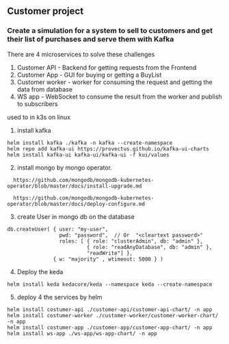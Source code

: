 ## Customer project 
### Create a simulation for a system to sell to customers and get their list of purchases and serve them with Kafka

There are 4 microservices to solve these challenges

1. Customer API - Backend for getting requests from the Frontend
2. Customer App - GUI for buying or getting a BuyList
3. Customer worker - worker for consuming the request and getting the data from database
4. WS app - WebSocket to consume the result from the worker and publish to subscribers 


used to in k3s on linux 
1. install kafka
~~~
helm install kafka ./kafka -n kafka --create-namespace
helm repo add kafka-ui https://provectus.github.io/kafka-ui-charts
helm install kafka-ui kafka-ui/kafka-ui -f kui/values
~~~

2. install mongo by mongo operator. 
~~~
  https://github.com/mongodb/mongodb-kubernetes-operator/blob/master/docs/install-upgrade.md

  https://github.com/mongodb/mongodb-kubernetes-operator/blob/master/docs/deploy-configure.md
~~~

3. create User in mongo db on the database
~~~
db.createUser( { user: "my-user",
                 pwd: "password",  // Or  "<cleartext password>"
                 roles: [ { role: "clusterAdmin", db: "admin" },
                          { role: "readAnyDatabase", db: "admin" },
                          "readWrite"] },
               { w: "majority" , wtimeout: 5000 } )
~~~

4. Deploy the keda
~~~
helm install keda kedacore/keda --namespace keda --create-namespace
~~~
5. deploy 4 the services by helm 
~~~
helm install costumer-api ./customer-api/customer-api-chart/ -n app
helm install costumer-worker ./customer-worker/customer-worker-chart/ -n app
helm install costumer-app ./customer-app/customer-app-chart/ -n app
helm install ws-app ./ws-app/ws-app-chart/ -n app
~~~
